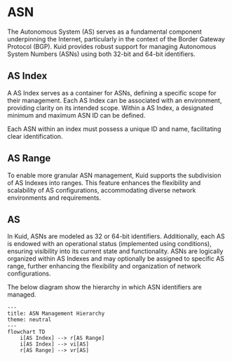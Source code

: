 # ASN

The Autonomous System (AS) serves as a fundamental component underpinning the Internet, particularly in the context of the Border Gateway Protocol (BGP). Kuid provides robust support for managing Autonomous System Numbers (ASNs) using both 32-bit and 64-bit identifiers.

## AS Index

A AS Index serves as a container for ASNs, defining a specific scope for their management. Each AS Index can be associated with an environment, providing clarity on its intended scope. Within a AS Index, a designated minimum and maximum ASN ID can be defined.

Each ASN within an index must possess a unique ID and name, facilitating clear identification. 

## AS Range

To enable more granular ASN management, Kuid supports the subdivision of AS Indexes into ranges. This feature enhances the flexibility and scalability of AS configurations, accommodating diverse network environments and requirements.

## AS

In Kuid, ASNs are modeled as 32 or 64-bit identifiers. Additionally, each AS is endowed with an operational status (implemented using conditions), ensuring visibility into its current state and functionality. ASNs are logically organized within AS Indexes and may optionally be assigned to specific AS range, further enhancing the flexibility and organization of network configurations.


The below diagram show the hierarchy in which ASN identifiers are managed.

```mermaid
---
title: ASN Management Hierarchy
theme: neutral
---
flowchart TD
    i[AS Index] --> r[AS Range]
    i[AS Index] --> vi[AS]
    r[AS Range] --> vr[AS]
```
